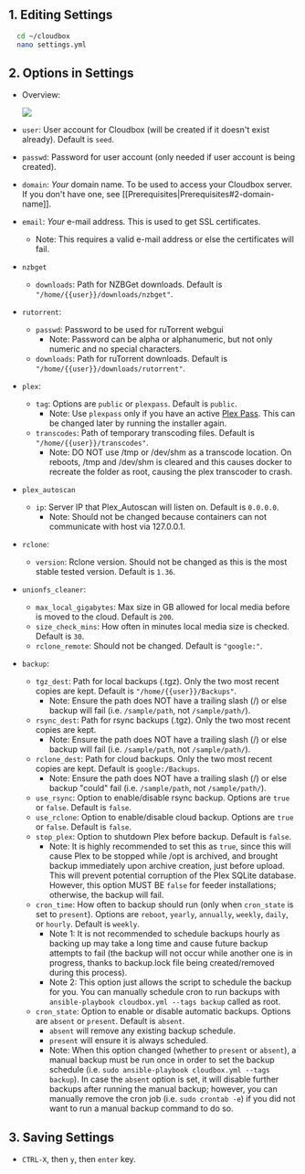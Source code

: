 ## 1. Editing Settings ##

  ```bash
    cd ~/cloudbox
    nano settings.yml
  ```

## 2. Options in Settings ## 

 - Overview:

    ![](http://i.imgur.com/qGnqJ1n.png)

- `user`: User account for Cloudbox (will be created if it doesn't exist already). Default is `seed`.
- `passwd`: Password for user account (only needed if user account is being created).
- `domain`: _Your_ domain name. To be used to access your Cloudbox server. If you don't have one, see [[Prerequisites|Prerequisites#2-domain-name]].
- `email`: _Your_ e-mail address. This is used to get SSL certificates.
  - Note: This requires a valid e-mail address or else the certificates will fail.
- `nzbget`
    - `downloads`: Path for NZBGet downloads. Default is `"/home/{{user}}/downloads/nzbget"`. 
- `rutorrent`:
    - `passwd`: Password to be used for ruTorrent webgui
      - Note: Password can be alpha or alphanumeric, but not only numeric and no special characters. 
    - `downloads`: Path for ruTorrent downloads. Default is `"/home/{{user}}/downloads/rutorrent"`. 
- `plex`:
  - `tag`: Options are `public` or `plexpass`. Default is `public`.
    - Note: Use `plexpass` only if you have an active [Plex Pass](https://www.plex.tv/features/plex-pass/). This can be changed later by running the installer again.
  - `transcodes`: Path of temporary transcoding files. Default is `"/home/{{user}}/transcodes"`. 
    - Note: DO NOT use /tmp or /dev/shm as a transcode location. On reboots, /tmp and /dev/shm is cleared and this causes docker to recreate the folder as root, causing the plex transcoder to crash. 
- `plex_autoscan`
  - `ip`: Server IP that Plex_Autoscan will listen on. Default is `0.0.0.0`. 
    - Note: Should not be changed because containers can not communicate with host via 127.0.0.1.
- `rclone`:
  - `version`: Rclone version. Should not be changed as this is the most stable tested version. Default is `1.36`.
- `unionfs_cleaner`:
  - `max_local_gigabytes`: Max size in GB allowed for local media before is moved to the cloud. Default is `200`. 
  - `size_check_mins`: How often in minutes local media size is checked. Default is `30`.
  - `rclone_remote`: Should not be changed. Default is `"google:"`.
- `backup`:
  - `tgz_dest`: Path for local backups (.tgz). Only the two most recent copies are kept. Default is `"/home/{{user}}/Backups"`.
    - Note: Ensure the path does NOT have a trailing slash (/) or else backup will fail (i.e. `/sample/path`, not `/sample/path/`).
  - `rsync_dest`: Path for rsync backups (.tgz). Only the two most recent copies are kept.
    - Note: Ensure the path does NOT have a trailing slash (/) or else backup will fail (i.e. `/sample/path`, not `/sample/path/`).
  - `rclone_dest`: Path for cloud backups. Only the two most recent copies are kept. Default is `google:/Backups`.
    - Note: Ensure the path does NOT have a trailing slash (/) or else backup "could" fail (i.e. `/sample/path`, not `/sample/path/`).
  - `use_rsync`: Option to enable/disable rsync backup. Options are `true` or `false`. Default is `false`.
  - `use_rclone`: Option to enable/disable cloud backup. Options are `true` or `false`. Default is `false`.
  - `stop_plex`: Option to shutdown Plex before backup. Default is `false`. 
    - Note: It is highly recommended to set this as `true`, since this will cause Plex to be stopped while /opt is archived, and brought backup immediately upon archive creation, just before upload. This will prevent potential corruption of the Plex SQLite database. However, this option MUST BE `false` for feeder installations; otherwise, the backup will fail.
  - `cron_time`: How often to backup should run (only when `cron_state` is set to `present`). Options are `reboot`, `yearly`, `annually`, `weekly`, `daily`, or `hourly`. Default is `weekly`. 
    - Note 1: It is not recommended to schedule backups hourly as backing up may take a long time and cause future backup attempts to fail (the backup will not occur while another one is in progress, thanks to backup.lock file being created/removed during this process). 
    - Note 2: This option just allows the script to schedule the backup for you. You can manually schedule cron to run backups with `ansible-playbook cloudbox.yml --tags backup` called as root.
  - `cron_state`: Option to enable or disable automatic backups. Options are `absent` or `present`. Default is `absent`.
    - `absent` will remove any existing backup schedule. 
    - `present` will ensure it is always scheduled.
    - Note: When this option changed (whether to `present` or `absent`), a manual backup must be run once in order to set the backup schedule (i.e. `sudo ansible-playbook cloudbox.yml --tags backup`). In case the `absent` option is set, it will disable further backups after running the manual backup; however, you can manually remove the cron job (i.e. `sudo crontab -e`) if you did not want to run a manual backup command to do so.

## 3. Saving Settings ## 

- `CTRL-X`, then `y`, then `enter` key.

